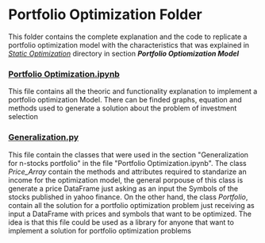 # Portfolio Optimization Folder

This folder contains the complete explanation and the code to replicate a portfolio optimization model with the characteristics that was explained in [*Static Optimization*](https://github.com/JuanPChicaC/Optimization/tree/main/Static%20Optimization) directory in section ***Portfolio Optiomization Model***

### [Portfolio Optimization.ipynb](https://github.com/JuanPChicaC/Optimization/blob/main/Static%20Optimization/Portfolio%20Optimization%20Model/Portfolio%20Optimization%20Model.ipynb)
This file contains all the theoric and functionality explanation to implement a portfolio optimization Model. There can be finded graphs, equation and methods used to generate a solution about the problem of investment selection

### [Generalization.py](https://github.com/JuanPChicaC/Optimization/blob/main/Static%20Optimization/Portfolio%20Optimization%20Model/generalization.py)
This file contain the classes that were used in the section "Generalization for n-stocks portfolio" in the file "Portfolio Optimization.ipynb". The class *Price_Array* contain the methods and attributes required to standarize an income for the optimization model,
the general porpouse of this class is generate a price DataFrame just asking as an input the Symbols of the stocks published in yahoo finance. On the other hand, the class *Portfolio*, contain all the solution for a portfolio optimization problem just receiving as input
a DataFrame with prices and symbols that want to be optimized. The idea is that this file could be used as a library for anyone that want to implement a solution for portfolio optimization problems
